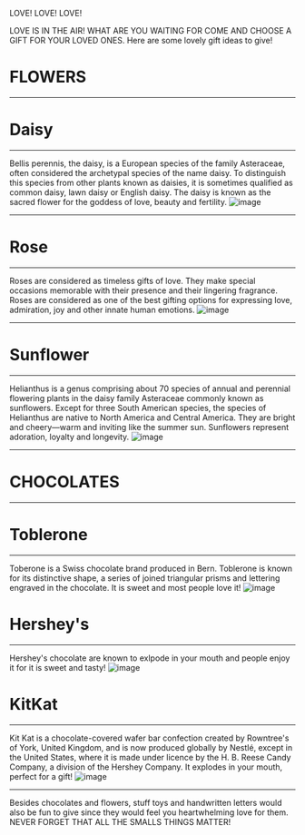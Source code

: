 LOVE! LOVE! LOVE! 

LOVE IS IN THE AIR! WHAT ARE YOU WAITING FOR COME AND CHOOSE A GIFT FOR YOUR LOVED ONES. Here are some lovely gift ideas to give!

#  FLOWERS
- - - 
# Daisy 
- - -
 Bellis perennis, the daisy, is a European species of the family Asteraceae, often considered the archetypal species of the name daisy. To distinguish this species from other plants known as daisies, it is sometimes qualified as common daisy, lawn daisy or English daisy. The daisy is known as the sacred flower for the goddess of love, beauty and fertility. 
![image](https://www.lolaflora.com/blog/wp-content/uploads/2018/10/White-Daisies-600x402.jpg)
- - - 
# Rose 
- - -
Roses are considered as timeless gifts of love. They make special occasions memorable with their presence and their lingering fragrance. Roses are considered as one of the best gifting options for expressing love, admiration, joy and other innate human emotions.
![image](https://www.1800flowers.com/blog/wp-content/uploads/2022/01/roses-hero.jpg) 
- - - 
# Sunflower
- - -
Helianthus is a genus comprising about 70 species of annual and perennial flowering plants in the daisy family Asteraceae commonly known as sunflowers. Except for three South American species, the species of Helianthus are native to North America and Central America. They are bright and cheery—warm and inviting like the summer sun. Sunflowers represent adoration, loyalty and longevity. 
![image](https://user-images.githubusercontent.com/118231182/203195465-fc9234f5-e84c-4525-813a-56ac6ccafb9e.png)
- - - 
# CHOCOLATES
- - - 
# Toblerone 
- - - 
Toberone is a Swiss chocolate brand produced in Bern. Toblerone is known for its distinctive shape, a series of joined triangular prisms and lettering engraved in the chocolate. It is sweet and most people love it! 
![image](https://user-images.githubusercontent.com/118231182/203191305-4d65a566-7464-4a2c-b393-ded3427a82fb.png) 
# Hershey's 
- - - 
Hershey's chocolate are known to exlpode in your mouth and people enjoy it for it is sweet and tasty!
![image](https://user-images.githubusercontent.com/118231182/203194955-1dd967e0-2018-4cca-b527-7ec628f54b7b.png)
# KitKat 
- - - 
Kit Kat is a chocolate-covered wafer bar confection created by Rowntree's of York, United Kingdom, and is now produced globally by Nestlé, except in the United States, where it is made under licence by the H. B. Reese Candy Company, a division of the Hershey Company. It explodes in your mouth, perfect for a gift!
![image](https://user-images.githubusercontent.com/118231182/203191614-98d6bd0a-a2ff-4d96-9fd7-e252c14c5161.png)
- - -
Besides chocolates and flowers, stuff toys and handwritten letters would also be fun to give since they would feel you heartwhelming love for them. NEVER FORGET THAT ALL THE SMALLS THINGS MATTER! 
